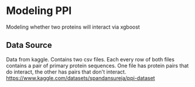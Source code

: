 # Modeling PPI
Modeling whether two proteins will interact via xgboost

## Data Source
Data from kaggle. Contains two csv files. Each every row of both files contains a pair of primary protein sequences. One file has protein pairs that do interact, the other has pairs that don't interact.
https://www.kaggle.com/datasets/spandansureja/ppi-dataset

